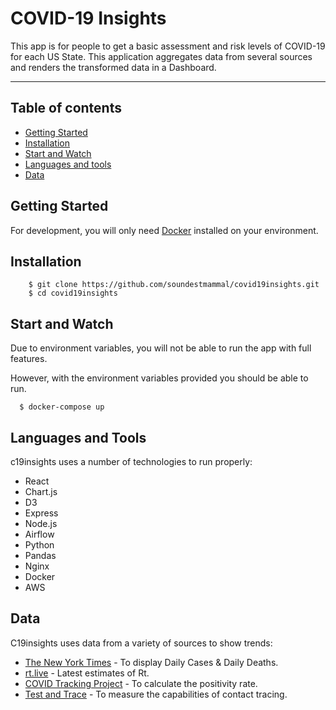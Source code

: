 # COVID-19 Insights

This app is for people to get a basic assessment and risk levels of COVID-19 for each US State. This application aggregates data from several sources and renders the transformed data in a Dashboard.

***
## Table of contents
- [Getting Started](#getting-started)
- [Installation](#installation)
- [Start and Watch](#start-and-watch)
- [Languages and tools](#languages-and-tools)
- [Data](#data)

## Getting Started
For development, you will only need [Docker](http://docker.com) installed on your environment.

## Installation

```
    $ git clone https://github.com/soundestmammal/covid19insights.git
    $ cd covid19insights
```

## Start and Watch

Due to environment variables, you will not be able to run the app with full features.

However, with the environment variables provided you should be able to run.

```
  $ docker-compose up
```

## Languages and Tools

c19insights uses a number of technologies to run properly:

* React
* Chart.js
* D3
* Express
* Node.js
* Airflow
* Python
* Pandas
* Nginx
* Docker
* AWS

## Data

C19insights uses data from a variety of sources to show trends:

* [The New York Times](https://developer.nytimes.com/) - To display Daily Cases & Daily Deaths.
* [rt.live](https://rt.live/) - Latest estimates of Rt.
* [COVID Tracking Project](https://covidtracking.com/data) - To calculate the positivity rate.
* [Test and Trace](https://testandtrace.com/) - To measure the capabilities of contact tracing.
